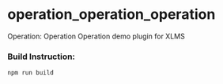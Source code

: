 # operation_operation_operation
Operation: Operation Operation demo plugin for XLMS

### Build Instruction:
`npm run build`
